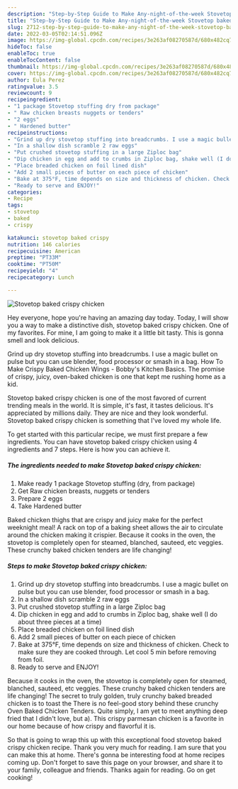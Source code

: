 ```yaml
---
description: "Step-by-Step Guide to Make Any-night-of-the-week Stovetop baked crispy chicken"
title: "Step-by-Step Guide to Make Any-night-of-the-week Stovetop baked crispy chicken"
slug: 2712-step-by-step-guide-to-make-any-night-of-the-week-stovetop-baked-crispy-chicken
date: 2022-03-05T02:14:51.096Z
image: https://img-global.cpcdn.com/recipes/3e263af08270587d/680x482cq70/stovetop-baked-crispy-chicken-recipe-main-photo.jpg
hideToc: false
enableToc: true
enableTocContent: false
thumbnail: https://img-global.cpcdn.com/recipes/3e263af08270587d/680x482cq70/stovetop-baked-crispy-chicken-recipe-main-photo.jpg
cover: https://img-global.cpcdn.com/recipes/3e263af08270587d/680x482cq70/stovetop-baked-crispy-chicken-recipe-main-photo.jpg
author: Eula Perez
ratingvalue: 3.5
reviewcount: 9
recipeingredient:
- "1 package Stovetop stuffing dry from package"
- " Raw chicken breasts nuggets or tenders"
- "2 eggs"
- " Hardened butter"
recipeinstructions:
- "Grind up dry stovetop stuffing into breadcrumbs. I use a magic bullet on pulse but you can use blender, food processor or smash in a bag."
- "In a shallow dish scramble 2 raw eggs"
- "Put crushed stovetop stuffing in a large Ziploc bag"
- "Dip chicken in egg and add to crumbs in Ziploc bag, shake well (I do about three pieces at a time)"
- "Place breaded chicken on foil lined dish"
- "Add 2 small pieces of butter on each piece of chicken"
- "Bake at 375°F, time depends on size and thickness of chicken. Check to make sure they are cooked through. Let cool 5 min before removing from foil."
- "Ready to serve and ENJOY!"
categories:
- Recipe
tags:
- stovetop
- baked
- crispy

katakunci: stovetop baked crispy 
nutrition: 146 calories
recipecuisine: American
preptime: "PT33M"
cooktime: "PT50M"
recipeyield: "4"
recipecategory: Lunch

---
```



![Stovetop baked crispy chicken](https://img-global.cpcdn.com/recipes/3e263af08270587d/680x482cq70/stovetop-baked-crispy-chicken-recipe-main-photo.jpg)

Hey everyone, hope you're having an amazing day today. Today, I will show you a way to make a distinctive dish, stovetop baked crispy chicken. One of my favorites. For mine, I am going to make it a little bit tasty. This is gonna smell and look delicious.

Grind up dry stovetop stuffing into breadcrumbs. I use a magic bullet on pulse but you can use blender, food processor or smash in a bag. How To Make Crispy Baked Chicken Wings - Bobby&#39;s Kitchen Basics. The promise of crispy, juicy, oven-baked chicken is one that kept me rushing home as a kid.

Stovetop baked crispy chicken is one of the most favored of current trending meals in the world. It is simple, it's fast, it tastes delicious. It's appreciated by millions daily. They are nice and they look wonderful. Stovetop baked crispy chicken is something that I've loved my whole life.


To get started with this particular recipe, we must first prepare a few ingredients. You can have stovetop baked crispy chicken using 4 ingredients and 7 steps. Here is how you can achieve it.

<!--inarticleads1-->

##### The ingredients needed to make Stovetop baked crispy chicken:

1. Make ready 1 package Stovetop stuffing (dry, from package)
1. Get  Raw chicken breasts, nuggets or tenders
1. Prepare 2 eggs
1. Take  Hardened butter


Baked chicken thighs that are crispy and juicy make for the perfect weeknight meal! A rack on top of a baking sheet allows the air to circulate around the chicken making it crispier. Because it cooks in the oven, the stovetop is completely open for steamed, blanched, sauteed, etc veggies. These crunchy baked chicken tenders are life changing! 

<!--inarticleads2-->

##### Steps to make Stovetop baked crispy chicken:

1. Grind up dry stovetop stuffing into breadcrumbs. I use a magic bullet on pulse but you can use blender, food processor or smash in a bag.
1. In a shallow dish scramble 2 raw eggs
1. Put crushed stovetop stuffing in a large Ziploc bag
1. Dip chicken in egg and add to crumbs in Ziploc bag, shake well (I do about three pieces at a time)
1. Place breaded chicken on foil lined dish
1. Add 2 small pieces of butter on each piece of chicken
1. Bake at 375°F, time depends on size and thickness of chicken. Check to make sure they are cooked through. Let cool 5 min before removing from foil.
1. Ready to serve and ENJOY!

Because it cooks in the oven, the stovetop is completely open for steamed, blanched, sauteed, etc veggies. These crunchy baked chicken tenders are life changing! The secret to truly golden, truly crunchy baked breaded chicken is to toast the There is no feel-good story behind these crunchy Oven Baked Chicken Tenders. Quite simply, I am yet to meet anything deep fried that I didn&#39;t love, but a). This crispy parmesan chicken is a favorite in our home because of how crispy and flavorful it is. 

So that is going to wrap this up with this exceptional food stovetop baked crispy chicken recipe. Thank you very much for reading. I am sure that you can make this at home. There's gonna be interesting food at home recipes coming up. Don't forget to save this page on your browser, and share it to your family, colleague and friends. Thanks again for reading. Go on get cooking!

